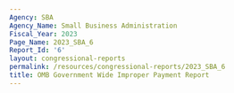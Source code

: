 ```yaml
---
Agency: SBA
Agency_Name: Small Business Administration
Fiscal_Year: 2023
Page_Name: 2023_SBA_6
Report_Id: '6'
layout: congressional-reports
permalink: /resources/congressional-reports/2023_SBA_6
title: OMB Government Wide Improper Payment Report
---
```

